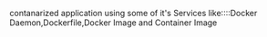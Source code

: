  contanarized application using some of it's Services like::::Docker Daemon,Dockerfile,Docker Image and Container Image
